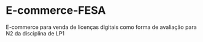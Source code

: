 # E-commerce-FESA
E-commerce para venda de licenças digitais como forma de avaliação para N2 da disciplina de LP1

